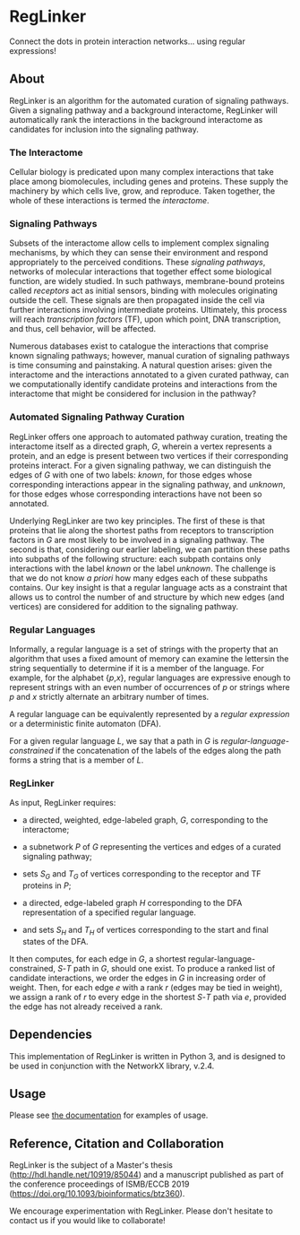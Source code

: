 # RegLinker
Connect the dots in protein interaction networks... using regular
expressions!

## About

RegLinker is an algorithm for the automated curation of signaling
pathways. Given a signaling pathway and a background interactome,
RegLinker will automatically rank the interactions in the background
interactome as candidates for inclusion into the signaling pathway.

### The Interactome

Cellular biology is predicated upon many complex interactions that
take place among biomolecules, including genes and proteins. These
supply the machinery by which cells live, grow, and reproduce. Taken
together, the whole of these interactions is termed the *interactome*. 

### Signaling Pathways

Subsets of the interactome allow cells to implement complex signaling
mechanisms, by which they can sense their environment and respond
appropriately to the perceived conditions. These *signaling pathways*,
networks of molecular interactions that together effect some
biological function, are widely studied. In such pathways,
membrane-bound proteins called *receptors* act as initial sensors,
binding with molecules originating outside the cell. These signals are
then propagated inside the cell via further interactions involving
intermediate proteins. Ultimately, this process will reach
*transcription factors* (TF), upon which point, DNA transcription, and
thus, cell behavior, will be affected.

Numerous databases exist to catalogue the interactions that comprise
known signaling pathways; however, manual curation of signaling
pathways is time consuming and painstaking. A natural question arises:
given the interactome and the interactions annotated to a given
curated pathway, can we computationally identify candidate proteins and 
interactions from the interactome that might be considered for inclusion
in the pathway?

### Automated Signaling Pathway Curation

RegLinker offers one approach to automated pathway curation, treating
the interactome itself as a directed graph, *G*, wherein a vertex represents
a protein, and an edge is present between two vertices if their
corresponding proteins interact. For a given signaling pathway, we can
distinguish the edges of *G* with one of two labels: *known*, for
those edges whose corresponding interactions appear in the signaling
pathway, and *unknown*, for those edges whose corresponding
interactions have not been so annotated.

Underlying RegLinker are two key principles. The first of these is
that proteins that lie along the shortest paths from receptors to
transcription factors in *G* are most likely to be involved in a
signaling pathway. The second is that, considering our earlier
labeling, we can partition these paths into subpaths of the following
structure: each subpath contains only interactions with the label
*known* or the label *unknown*. The challenge is that we do not know
*a priori* how many edges each of these subpaths contains. Our key
insight is that a regular language acts as a constraint that allows us
to control the number of and structure by which new edges (and
vertices) are considered for addition to the signaling pathway.

### Regular Languages

Informally, a regular language is a set of strings with the property
that an algorithm that uses a fixed amount of memory can examine the
lettersin the string sequentially to determine if it is a member of
the language. For example, for the alphabet {*p*,*x*}, regular languages
are expressive enough to represent strings with an even number of
occurrences of *p* or strings where *p* and *x* strictly alternate an
arbitrary number of times.

A regular language can be equivalently represented by a *regular
expression* or a deterministic finite automaton (DFA).

For a given regular language *L*, we say that a path in *G* is
*regular-language-constrained* if the concatenation of the labels of
the edges along the path forms a string that is a member of *L*.

### RegLinker

As input, RegLinker requires:

- a directed, weighted, edge-labeled graph, *G*, corresponding to the
  interactome; 

- a subnetwork *P* of *G* representing the vertices and edges of a
  curated signaling pathway;

- sets *S<sub>G</sub>* and *T<sub>G</sub>* of vertices corresponding to
  the receptor and TF proteins in *P*;

- a directed, edge-labeled graph *H* corresponding to the DFA
  representation of a specified regular language.

- and sets *S<sub>H</sub>* and *T<sub>H</sub>* of vertices
  corresponding to the start and final states of the DFA.

It then computes, for each edge in *G*, a shortest
regular-language-constrained, *S*-*T* path in *G*, should one exist.
To produce a ranked list of candidate interactions, we order the edges
in *G* in increasing order of weight.  Then, for each edge *e* with a
rank *r* (edges may be tied in weight), we assign a rank of *r* to
every edge in the shortest *S*-*T* path via *e*, provided the edge has
not already received a rank.

## Dependencies

This implementation of RegLinker is written in Python 3, and is
designed to be used in conjunction with the NetworkX library, v.2.4.

## Usage

Please see [the documentation](./docs/usage.md) for examples of usage.

## Reference, Citation and Collaboration

RegLinker is the subject of a Master's thesis
(http://hdl.handle.net/10919/85044) and a manuscript published as part of the
conference proceedings of ISMB/ECCB 2019
(https://doi.org/10.1093/bioinformatics/btz360).

We encourage experimentation with RegLinker. Please don't hesitate to
contact us if you would like to collaborate!
